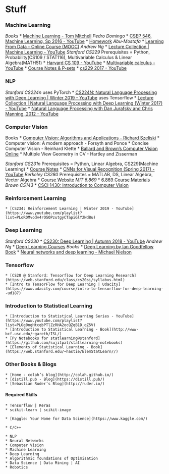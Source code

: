 # Stuff

### Machine Learning

*Books*
		* [Machine Learning - Tom Mitchell](http://www.cs.cmu.edu/~tom/mlbook.html)
*Pedro Domingo*
		* [CSEP 546, Machine Learning, Sp 2016 - YouTube](https://www.youtube.com/playlist?list=PLTPQEx-31JXgtDaC6-3HxWcp7fq4N8YGr)
		* [Homework](https://courses.cs.washington.edu/courses/csep546/16sp/)
*Abu-Mostafa*
		* [Learning From Data - Online Course (MOOC)](https://work.caltech.edu/telecourse.html)
*Andrew Ng*
		* [Lecture Collection | Machine Learning - YouTube](https://www.youtube.com/playlist?list=PLA89DCFA6ADACE599)
*Stanford CS229*
		Prerequisites = Python, Probability(CS109 / STAT116), Multivariable Calculus & Linear Algebra(MATH51)
		* [Harvard CS 109 - YouTube](https://www.youtube.com/playlist?list=PLnbUBCRh5rN6rxs_qmSMSDZOcjtN4xESt)
		* [Multivariable calculus - YouTube](https://www.youtube.com/playlist?list=PLSQl0a2vh4HC5feHa6Rc5c0wbRTx56nF7)
		* [Course Notes & P-sets](http://cs229.stanford.edu/syllabus.html)
		* [cs229 2017 - YouTube](https://www.youtube.com/playlist?list=PLa-Bt050gYuhEeLRG8YBmFxwLvTJ5FqPS)

### NLP

*Stanford CS224n*
		uses PyTorch
		* [CS224N: Natural Language Processing with Deep Learning | Winter 2019 - YouTube](https://www.youtube.com/playlist?list=PLoROMvodv4rOhcuXMZkNm7j3fVwBBY42z)
		uses Tensorflow
		* [Lecture Collection | Natural Language Processing with Deep Learning (Winter 2017) - YouTube](https://www.youtube.com/playlist?list=PL3FW7Lu3i5Jsnh1rnUwq_TcylNr7EkRe6)
	* [Natural Language Processing with Dan Jurafsky and Chris Manning, 2012 - YouTube](https://www.youtube.com/playlist?list=PLoROMvodv4rOFZnDyrlW3-nI7tMLtmiJZ)

### Computer Vision

Books
		*  [Computer Vision: Algorithms and Applications - Richard Szeliski](http://szeliski.org/Book/)
		* Computer vision: A modern approach -  Forsyth and Ponce
		* Concise Computer Vision -  Reinhard Klette
		* [Ballard and Brown’s Computer Vision Online](http://homepages.inf.ed.ac.uk/rbf/BOOKS/BANDB/bandb.htm)
		* Multiple View Geometry in CV - Hartley and Zisserman

*Stanford CS231n*
		Prerequisites = Python, Linear Algebra, CS229(Machine Learning)
		* [Course Notes](http://cs231n.github.io/)
		* [CNNs for Visual Recognition (Spring 2017) - YouTube](https://www.youtube.com/playlist?list=PL3FW7Lu3i5JvHM8ljYj-zLfQRF3EO8sYv)
*Berkeley CS280*
		Prerequisites = MATLAB, DS, Linear Algebra, Vector Algebra
		* [Course Website](https://people.eecs.berkeley.edu/~trevor/CS280.html)
*MIT 6.869*
		* [6.869 Course Materials](http://6.869.csail.mit.edu/fa18/materials.html)
*Brown CS143*
		* [CSCI 1430: Introduction to Computer Vision](http://cs.brown.edu/courses/cs143/)

### Reinforcement Learning

	* [CS234: Reinforcement Learning | Winter 2019 - YouTube](https://www.youtube.com/playlist?list=PLoROMvodv4rOSOPzutgyCTapiGlY2Nd8u)

### Deep Learning

*Stanford CS230*
		* [CS230: Deep Learning | Autumn 2018 - YouTube](https://www.youtube.com/playlist?list=PLoROMvodv4rOABXSygHTsbvUz4G_YQhOb)
*Andrew Ng*
		* [Deep Learning Courses](https://www.coursera.org/specializations/deep-learning)
*Books*
		* [Deep Learning by Ian Goodfellow Book](http://www.deeplearningbook.org/)
		* [Neural networks and deep learning - Michael Nielson](http://neuralnetworksanddeeplearning.com/chap1.html)

### Tensorflow

	* [CS20 @ Stanford: Tensorflow for Deep Learning Research](https://web.stanford.edu/class/cs20si/syllabus.html)
	* [Intro to TensorFlow for Deep Learning | Udacity](https://www.udacity.com/course/intro-to-tensorflow-for-deep-learning--ud187)

### Introduction to Statistical Learning

	* [Introduction to Statistical Learning Series - YouTube](https://www.youtube.com/playlist?list=PLOg0ngHtcqbPTlZzRHA2ocQZqB1D_qZ5V)
	* [Introduction to Statistical Learning - Book](http://www-bcf.usc.edu/~gareth/ISL/)
	* [Py Notebooks for statlearning@stanford](https://github.com/sujitpal/statlearning-notebooks)
	* [Elements of Statistical Learning - Book](https://web.stanford.edu/~hastie/ElemStatLearn//)

### Other Books & Blogs

	* [Home - colah’s blog](http://colah.github.io/)
	* [distill.pub - Blog](https://distill.pub/)
	* [Sebastian Ruder’s Blog](http://ruder.io/)

#### Required Skills

	* Tensorflow | Keras
	* scikit-learn | scikit-image

	* [Kaggle: Your Home for Data Science](https://www.kaggle.com/)

	* C/C++

	* NLP
	* Neural Networks
	* Computer Vision
	* Machine Learning
	* Deep Learning
	* Algorithmic foundations of Optimisation
	* Data Science | Data Mining | AI
	* Robotics
